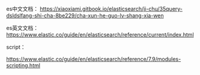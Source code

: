 es中文文档：
https://xiaoxiami.gitbook.io/elasticsearch/ji-chu/35query-dsldslfang-shi-cha-8be229/cha-xun-he-guo-lv-shang-xia-wen

es英文文档：
https://www.elastic.co/guide/en/elasticsearch/reference/current/index.html

script：

https://www.elastic.co/guide/en/elasticsearch/reference/7.9/modules-scripting.html

